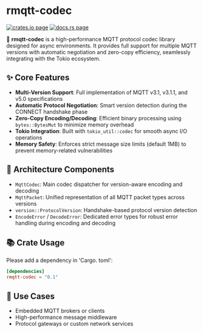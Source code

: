 # rmqtt-codec

[![crates.io page](https://img.shields.io/crates/v/rmqtt-codec.svg)](https://crates.io/crates/rmqtt-codec/0.1.0)
[![docs.rs page](https://docs.rs/rmqtt-codec/badge.svg)](https://docs.rs/rmqtt-codec/0.1.0/rmqtt_codec)


🚀 **rmqtt-codec** is a high-performance MQTT protocol codec library designed for async environments. It provides full 
support for multiple MQTT versions with automatic negotiation and zero-copy efficiency, seamlessly integrating with the Tokio ecosystem.

## ✨ Core Features

- **Multi-Version Support**: Full implementation of MQTT v3.1, v3.1.1, and v5.0 specifications
- **Automatic Protocol Negotiation**: Smart version detection during the CONNECT handshake phase
- **Zero-Copy Encoding/Decoding**: Efficient binary processing using `bytes::BytesMut` to minimize memory overhead
- **Tokio Integration**: Built with `tokio_util::codec` for smooth async I/O operations
- **Memory Safety**: Enforces strict message size limits (default 1MB) to prevent memory-related vulnerabilities

## 🧩 Architecture Components

- `MqttCodec`: Main codec dispatcher for version-aware encoding and decoding
- `MqttPacket`: Unified representation of all MQTT packet types across versions
- `version::ProtocolVersion`: Handshake-based protocol version detection
- `EncodeError` / `DecodeError`: Dedicated error types for robust error handling during encoding and decoding

## 📚 Crate Usage

Please add a dependency in 'Cargo. toml':

```toml
[dependencies]
rmqtt-codec = "0.1"
```

## 🔧 Use Cases

- Embedded MQTT brokers or clients
- High-performance message middleware
- Protocol gateways or custom network services

